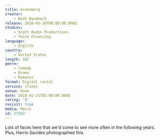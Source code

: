 ```yaml
---
title: Greenberg
creator:
    - Noah Baumbach
release: 2010-03-26T00:00:00.000Z
studios:
    - Scott Rudin Productions
    - Twins Financing
language:
    - English
country:
    - United States
length: 107
genre:
    - Comedy
    - Drama
    - Romance
format: Digital rental
service: iTunes
venue: Home
date: 2018-01-21T05:00:00.000Z
rating: '3'
revisit: true
media: Movie
id: 27583
---
```


Lots of faces here that we'd come to see more often in the following years. Plus, Harris Savides photographed this.
